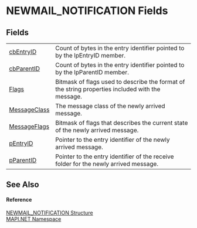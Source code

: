 # NEWMAIL_NOTIFICATION Fields




## Fields
<table>
<tr>
<td><a href="F_MAPI_NET_NEWMAIL_NOTIFICATION_cbEntryID.md">cbEntryID</a></td>
<td>Count of bytes in the entry identifier pointed to by the lpEntryID member.</td></tr>
<tr>
<td><a href="F_MAPI_NET_NEWMAIL_NOTIFICATION_cbParentID.md">cbParentID</a></td>
<td>Count of bytes in the entry identifier pointed to by the lpParentID member.</td></tr>
<tr>
<td><a href="F_MAPI_NET_NEWMAIL_NOTIFICATION_Flags.md">Flags</a></td>
<td>Bitmask of flags used to describe the format of the string properties included with the message.</td></tr>
<tr>
<td><a href="F_MAPI_NET_NEWMAIL_NOTIFICATION_MessageClass.md">MessageClass</a></td>
<td>The message class of the newly arrived message.</td></tr>
<tr>
<td><a href="F_MAPI_NET_NEWMAIL_NOTIFICATION_MessageFlags.md">MessageFlags</a></td>
<td>Bitmask of flags that describes the current state of the newly arrived message.</td></tr>
<tr>
<td><a href="F_MAPI_NET_NEWMAIL_NOTIFICATION_pEntryID.md">pEntryID</a></td>
<td>Pointer to the entry identifier of the newly arrived message.</td></tr>
<tr>
<td><a href="F_MAPI_NET_NEWMAIL_NOTIFICATION_pParentID.md">pParentID</a></td>
<td>Pointer to the entry identifier of the receive folder for the newly arrived message.</td></tr>
</table>

## See Also


#### Reference
<a href="T_MAPI_NET_NEWMAIL_NOTIFICATION.md">NEWMAIL_NOTIFICATION Structure</a>  
<a href="N_MAPI_NET.md">MAPI.NET Namespace</a>  
